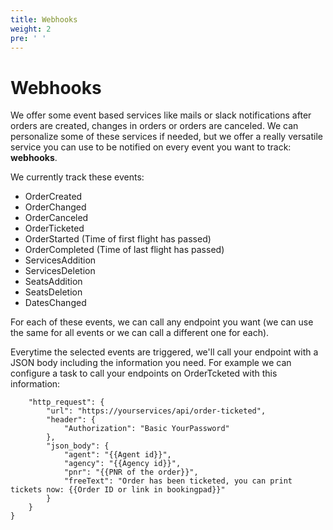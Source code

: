 ```yaml
---
title: Webhooks
weight: 2
pre: ' '
---
```


Webhooks
==================

We offer some event based services like mails or slack notifications after orders are created, changes in orders or orders are canceled. We can personalize some of these services if needed, but we offer a really versatile service you can use to be notified on every event you want to track: **webhooks**.

We currently track these events:
* OrderCreated
* OrderChanged
* OrderCanceled
* OrderTicketed
* OrderStarted (Time of first flight has passed)
* OrderCompleted (Time of last flight has passed)
* ServicesAddition
* ServicesDeletion
* SeatsAddition
* SeatsDeletion
* DatesChanged

For each of these events, we can call any endpoint you want (we can use the same for all events or we can call a different one for each).

Everytime the selected events are triggered, we'll call your endpoint with a JSON body including the information you need. For example we can configure a task to call your endpoints on OrderTcketed with this information:

```{
    "http_request": {
        "url": "https://yourservices/api/order-ticketed",
        "header": {
            "Authorization": "Basic YourPassword"
        },
        "json_body": {
            "agent": "{{Agent id}}",
            "agency": "{{Agency id}}",
            "pnr": "{{PNR of the order}}",
            "freeText": "Order has been ticketed, you can print tickets now: {{Order ID or link in bookingpad}}"
        }
    }
}
